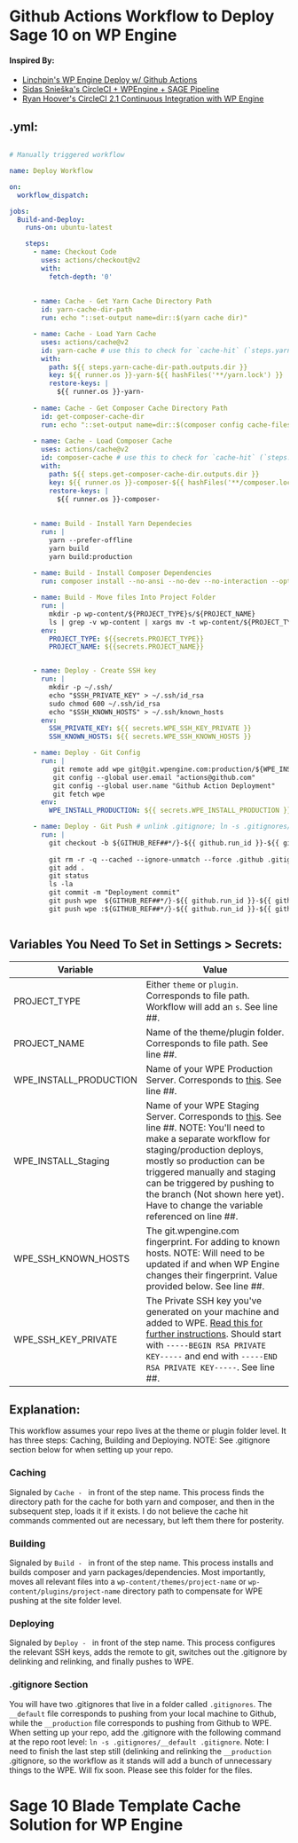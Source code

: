 # Github Actions Workflow to Deploy Sage 10 on WP Engine

#### Inspired By:

  * [Linchpin's WP Engine Deploy w/ Github Actions](https://github.com/linchpin/action-wpengine-deploy)
  * [Sidas Snieška's CircleCI + WPEngine + SAGE Pipeline](https://gist.github.com/Prophe1/5c1f7ce79a27a5e0eb9d43512a573111)
  * [Ryan Hoover's CircleCI 2.1 Continuous Integration with WP Engine](https://gist.github.com/ryanshoover/ce4bb081b95168840b8c51b2a033c500)

## .yml:

```yml

# Manually triggered workflow

name: Deploy Workflow

on:
  workflow_dispatch:

jobs:
  Build-and-Deploy:
    runs-on: ubuntu-latest

    steps:
      - name: Checkout Code
        uses: actions/checkout@v2
        with:
          fetch-depth: '0'
          
          
      - name: Cache - Get Yarn Cache Directory Path
        id: yarn-cache-dir-path
        run: echo "::set-output name=dir::$(yarn cache dir)"

      - name: Cache - Load Yarn Cache
        uses: actions/cache@v2
        id: yarn-cache # use this to check for `cache-hit` (`steps.yarn-cache.outputs.cache-hit != 'true'`)
        with:
          path: ${{ steps.yarn-cache-dir-path.outputs.dir }}
          key: ${{ runner.os }}-yarn-${{ hashFiles('**/yarn.lock') }}
          restore-keys: |
            ${{ runner.os }}-yarn-
      
      - name: Cache - Get Composer Cache Directory Path
        id: get-composer-cache-dir
        run: echo "::set-output name=dir::$(composer config cache-files-dir)"
      
      - name: Cache - Load Composer Cache
        uses: actions/cache@v2
        id: composer-cache # use this to check for `cache-hit` (`steps.composer-cache.outputs.cache-hit != 'true'`)
        with:
          path: ${{ steps.get-composer-cache-dir.outputs.dir }}
          key: ${{ runner.os }}-composer-${{ hashFiles('**/composer.lock') }}
          restore-keys: |
            ${{ runner.os }}-composer-
            
            
      - name: Build - Install Yarn Dependecies
        run: |
          yarn --prefer-offline
          yarn build
          yarn build:production
          
      - name: Build - Install Composer Dependencies
        run: composer install --no-ansi --no-dev --no-interaction --optimize-autoloader --no-progress

      - name: Build - Move files Into Project Folder
        run: |
          mkdir -p wp-content/${PROJECT_TYPE}s/${PROJECT_NAME}
          ls | grep -v wp-content | xargs mv -t wp-content/${PROJECT_TYPE}s/${PROJECT_NAME}
        env:
          PROJECT_TYPE: ${{secrets.PROJECT_TYPE}}
          PROJECT_NAME: ${{secrets.PROJECT_NAME}}


      - name: Deploy - Create SSH key
        run: |
          mkdir -p ~/.ssh/
          echo "$SSH_PRIVATE_KEY" > ~/.ssh/id_rsa
          sudo chmod 600 ~/.ssh/id_rsa
          echo "$SSH_KNOWN_HOSTS" > ~/.ssh/known_hosts
        env:
          SSH_PRIVATE_KEY: ${{ secrets.WPE_SSH_KEY_PRIVATE }}
          SSH_KNOWN_HOSTS: ${{ secrets.WPE_SSH_KNOWN_HOSTS }}

      - name: Deploy - Git Config
        run: |
           git remote add wpe git@git.wpengine.com:production/${WPE_INSTALL_PRODUCTION}.git
           git config --global user.email "actions@github.com"
           git config --global user.name "Github Action Deployment"
           git fetch wpe
        env:
          WPE_INSTALL_PRODUCTION: ${{ secrets.WPE_INSTALL_PRODUCTION }}

      - name: Deploy - Git Push # unlink .gitignore; ln -s .gitignores/__production .gitignore (Place on line ##)
        run: |
          git checkout -b ${GITHUB_REF##*/}-${{ github.run_id }}-${{ github.run_number }}
          
          git rm -r -q --cached --ignore-unmatch --force .github .gitignores composer.* gulpfile.babel.js package.json webpack.config.js yarn.lock .babelrc .editorconfig .eslintignore .eslintrc.json .stylelintrc tests
          git add .
          git status
          ls -la
          git commit -m "Deployment commit"
          git push wpe  ${GITHUB_REF##*/}-${{ github.run_id }}-${{ github.run_number }}
          git push wpe :${GITHUB_REF##*/}-${{ github.run_id }}-${{ github.run_number }} 



```

## Variables You Need To Set in Settings > Secrets:

| Variable | Value |
| ------------- | ------------- |
| PROJECT_TYPE | Either `theme` or `plugin`. Corresponds to file path. Workflow will add an `s`. See line ##. |
| PROJECT_NAME | Name of the theme/plugin folder. Corresponds to file path. See line ##. |
| WPE_INSTALL_PRODUCTION | Name of your WPE Production Server. Corresponds to [this](https://wpengine.com/support/git/#Git_Push_Deploy#Add_Git_Remotes). See line ##. |
| WPE_INSTALL_Staging | Name of your WPE Staging Server. Corresponds to [this](https://wpengine.com/support/git/#Git_Push_Deploy#Add_Git_Remotes). See line ##. NOTE: You'll need to make a separate workflow for staging/production deploys, mostly so production can be triggered manually and staging can be triggered by pushing to the branch (Not shown here yet). Have to change the variable referenced on line ##. | 
| WPE_SSH_KNOWN_HOSTS | The git.wpengine.com fingerprint. For adding to known hosts. NOTE: Will need to be updated if and when WP Engine changes their fingerprint. Value provided below. See line ##. |
| WPE_SSH_KEY_PRIVATE | The Private SSH key you've generated on your machine and added to WPE. [Read this for further instructions](https://wpengine.com/support/git/#Git_Push_Deploy#Generate_SSH_Key). Should start with `-----BEGIN RSA PRIVATE KEY-----` and end with `-----END RSA PRIVATE KEY-----`. See line ##.

## Explanation:

This workflow assumes your repo lives at the theme or plugin folder level. It has three steps: Caching, Building and Deploying. NOTE: See .gitignore section below for when setting up your repo.

### Caching 

Signaled by `Cache - ` in front of the step name. This process finds the directory path for the cache for both yarn and composer, and then in the subsequent step, loads it if it exists. I do not believe the cache hit commands commented out are necessary, but left them there for posterity.

### Building

Signaled by `Build - ` in front of the step name. This process installs and builds composer and yarn packages/dependencies. Most importantly, moves all relevant files into a `wp-content/themes/project-name` or `wp-content/plugins/project-name` directory path to compensate for WPE pushing at the site folder level.

### Deploying 

Signaled by `Deploy - ` in front of the step name. This process configures the relevant SSH keys, adds the remote to git, switches out the .gitignore by delinking and relinking, and finally pushes to WPE.

### .gitignore Section

You will have two .gitignores that live in a folder called `.gitignores`. The `__default` file corresponds to pushing from your local machine to Github, while the `__production` file corresponds to pushing from Github to WPE. When setting up your repo, add the .gitignore with the following command at the repo root level: `ln -s .gitignores/__default .gitignore`. Note: I need to finish the last step still (delinking and relinking the `__production` .gitignore, so the workflow as it stands will add a bunch of unnecessary things to the WPE. Will fix soon. Please see this folder for the files.

# Sage 10 Blade Template Cache Solution for WP Engine
